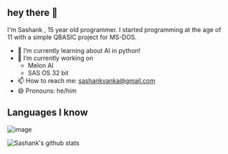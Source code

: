 hey there 👋
--
I'm Sashank , 15 year old programmer. I started programming at the age of 11 with a simple QBASIC project for MS-DOS.

+ 🌱 I’m currently learning about AI in python!<br>
+ 🔭 I’m currently working on<br>
  - Melon AI<br>
  - SAS OS 32 bit<br>
+ 📫 How to reach me: [sashankvanka@gmail.com](mailto:sashankvanka@gmail.com)<br>
+ 😄 Pronouns: he/him<br>

## Languages I know

 ![image](https://user-images.githubusercontent.com/32218136/110210658-a1e2a700-7eb8-11eb-8c1f-9c4b6d4cad07.png)
 
![Sashank's github stats](https://github-readme-stats.vercel.app/api?username=SashankV05)

